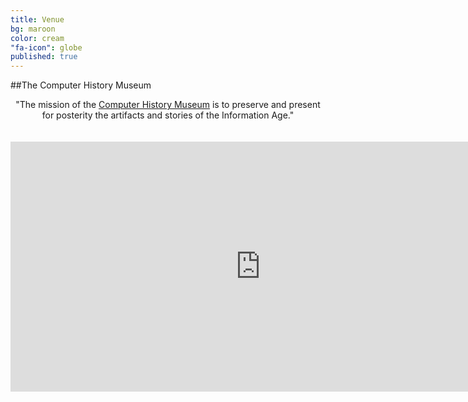 ```yaml
---
title: Venue
bg: maroon
color: cream
"fa-icon": globe
published: true
---
```












##The Computer History Museum

<div><center>"The mission of the <a href="http://www.computerhistory.org/">Computer History Museum</a> is to preserve and present for posterity the artifacts and stories of the Information Age."<br><br><br></div>   




<div class="icontain">
<iframe src="https://www.google.com/maps/embed?pb=!1m18!1m12!1m3!1d2987.653062430818!2d-122.07744276204133!3d37.41425538505117!2m3!1f0!2f0!3f0!3m2!1i1024!2i768!4f13.1!3m3!1m2!1s0x808fb7569249b39b%3A0xea8071641d7ef4f2!2sComputer+History+Museum!5e0!3m2!1sen!2sus!4v1440897383880" width="800" height="400" frameborder="0" style="border:0" allowfullscreen></iframe>
</div>
